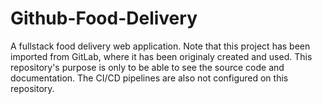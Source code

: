# Github-Food-Delivery
A fullstack food delivery web application.
Note that this project has been imported from GitLab, where it has been originaly created and used. This repository's purpose is only to be able to see 
the source code and documentation. The CI/CD pipelines are also not configured on this repository.
